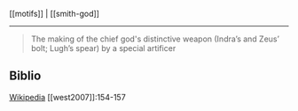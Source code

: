 [[motifs]] | [[smith-god]]
***

> The making of the chief god's distinctive weapon (Indra’s and Zeus’ bolt; Lugh’s spear) by a special artificer

## Biblio
[Wikipedia](https://en.wikipedia.org/wiki/Proto-Indo-European_mythology#Smith_god)
[[west2007]]:154-157

